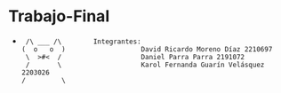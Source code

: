 # Trabajo-Final
*      /\ ___ /\        Integrantes:
      (  o   o  )                   David Ricardo Moreno Díaz 2210697
       \  >#<  /                    Daniel Parra Parra 2191072
       /       \                    Karol Fernanda Guarín Velásquez 2203026
      /         \        
     
